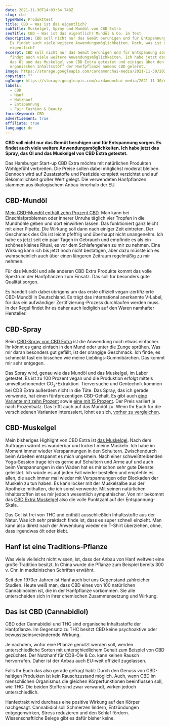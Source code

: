 ```yaml
---
date: 2021-11-30T14:03:34.748Z
slug: cbd
typeName: Produkttest
title: CBD – Was ist das eigentlich?
subTitle: Muskelgel, Spray und Mundöl von CBD Extra
seoTitle: CBD – Was ist das eigentlich? Mundöl & Co. im Test
description: CBD soll nicht nur das Gemüt beruhigen und für Entspannung sorgen.
  Es findet auch viele weitere Anwendungsmöglichkeiten. Doch, was ist das
  eigentlich?
excerpt: CBD soll nicht nur das Gemüt beruhigen und für Entspannung sorgen. Es
  findet auch viele weitere Anwendungsmöglichkeiten. Ich habe jetzt das Spray,
  das Öl und das Muskelgel von CBD Extra getestet und einiges über den
  organischen Inhaltsstoff der Hanfpflanze namens CBD gelernt.
image: https://storage.googleapis.com/cardamonchai-media/2021-11-30/2021-10-26-produkttest-31-cbd-jpg-imagine-f8f8f8_7aa4b5_1024_768/640.webp
copyrigt: ""
ogImage: https://storage.googleapis.com/cardamonchai-media/2021-11-30/cbd-fb-png-imagine-0888c8_71a4ba_1200_628/640.webp
labels:
  - CBD
  - Hanf
  - Nutzhanf
  - Entspannung
  - Fair Fashion & Beauty
focusKeyword: CBD
advertisement: true
affiliate: true
language: de
---
```

**CBD soll nicht nur das Gemüt beruhigen und für Entspannung sorgen. Es findet auch viele weitere Anwendungsmöglichkeiten. Ich habe jetzt das Spray, das Öl und das Muskelgel von CBD Extra getestet.**

Das Hamburger Start-up CBD Extra möchte mit natürlichen Produkten Wohlgefühl verbreiten. Die Preise sollen dabei möglichst moderat bleiben. Dennoch wird auf Zusatzstoffe und Pestizide komplett verzichtet und auf Bekömmlichkeit großer Wert gelegt. Die verwendeten Hanfpflanzen stammen aus ökologischem Anbau innerhalb der EU.

## CBD-Mundöl

[Mein CBD-Mundöl enthält zehn Prozent CBD](https://t.adcell.com/p/click?promoId=185437&slotId=80259&param0=https%3A%2F%2Fcbd-extra.de%2Fproducts%2Fcbd-oel-10). Man kann bei Einschlafproblemen oder innerer Unruhe täglich vier Tropfen in die Mundhöhle geben und dort einwirken lassen. Das funktioniert ganz leicht mit einer Pipette. Die Wirkung soll dann nach einiger Zeit eintreten. Der Geschmack des Öls ist leicht pfeffrig und überhaupt nicht unangenehm. Ich habe es jetzt seit ein paar Tagen in Gebrauch und empfinde es als ein schönes kleines Ritual, es vor dem Schlafengehen zu mir zu nehmen. Eine Wirkung kann ich bis jetzt noch nicht bestätigen, aber dazu müsste ich es wahrscheinlich auch über einen längeren Zeitraum regelmäßig zu mir nehmen.

Für das Mundöl und alle anderen CBD Extra Produkte kommt das volle Spektrum der Hanfpflanzen zum Einsatz. Das soll für besonders gute Qualität sorgen.

Es handelt sich dabei übrigens um das erste offiziell vegan-zertifizierte CBD-Mundöl in Deutschland. Es trägt das international anerkannte V-Label, für das ein aufwändiger Zertifizierung-Prozess durchlaufen werden muss. In der Regel findet Ihr es daher auch lediglich auf den Waren namhafter Hersteller.

## CBD-Spray

Beim [CBD-Spray von CBD Extra](https://t.adcell.com/p/click?promoId=185437&slotId=80259&param0=https%3A%2F%2Fcbd-extra.de%2Fproducts%2Fpremium-spray-5-cbd) ist die Anwendung noch etwas einfacher. Ihr könnt es ganz einfach in den Mund oder unter die Zunge sprühen. Was mir daran besonders gut gefällt, ist der orangige Geschmack. Ich finde, es schmeckt fast ein bisschen wie meine Lieblings-Gummibärchen. Das kommt mir sehr entgegen.

Das Spray wird, genau wie das Mundöl und das Muskelgel, im Labor getestet. Es ist zu 100 Prozent vegan und die Produktion erfolgt mittels umweltschonender CO<sub>2</sub>-Extraktion. Tierversuche und Gentechnik kommen bei CDB Extra außerdem nicht in die Tüte. Das Spray, das ich gerade verwende, hat einen fünfprozentigen CBD-Gehalt. Es gibt auch [eine Variante mit zehn Prozent](https://t.adcell.com/p/click?promoId=185437&slotId=80259&param0=https%3A%2F%2Fcbd-extra.de%2Fproducts%2Fpremium-spray-10-cbd) sowie [eine mit 15 Prozent](https://t.adcell.com/p/click?promoId=185437&slotId=80259&param0=https%3A%2F%2Fcbd-extra.de%2Fproducts%2Fpremium-spray-15-cbd). Der Preis variiert je nach Prozentsatz. Das trifft auch auf das Mundöl zu. Wenn Ihr Euch für die verschiedenen Varianten interessiert, lohnt es sich, [vorher zu vergleichen](https://t.adcell.com/p/click?promoId=185437&slotId=80259&param0=https%3A%2F%2Fcbd-extra.de%2Fcollections%2Fcbd-oel).

## CBD-Muskelgel

Mein bisheriges Highlight von CBD Extra ist [das Muskelgel](https://t.adcell.com/p/click?promoId=185437&slotId=80259&param0=https%3A%2F%2Fcbd-extra.de%2Fproducts%2Fcbd-muskelsalbe-warmend-50ml). Nach dem Auftragen wärmt es wunderbar und lockert meine Muskeln. Ich habe im Moment immer wieder Verspannungen in den Schultern. Zwischendurch beim Arbeiten entspannt es mich ungemein. Nach einer schweißtreibenden Yoga-Session trage ich es gerne auf Schultern und Arme auf und auch beim Verspannungen in den Waden hat es mir schon sehr gute Dienste geleistet. Ich würde es auf jeden Fall wieder bestellen und empfehle es allen, die auch immer mal wieder mit Verspannungen oder Blockaden der Muskeln zu tun haben. Es kann locker mit der Muskelsalbe aus der Apotheke mithalten, die ich sonst verwende. Mit seinen natürlichen Inhaltsstoffen ist es mir jedoch wesentlich sympathischer. Von mir bekommt das [CBD Extra Muskelgel](https://t.adcell.com/p/click?promoId=185437&slotId=80259&param0=https%3A%2F%2Fcbd-extra.de%2Fproducts%2Fcbd-muskelsalbe-warmend-50ml) also die volle Punktzahl auf der Entspannung-Skala.

Das Gel ist frei von THC und enthält ausschließlich Inhaltsstoffe aus der Natur. Was ich sehr praktisch finde ist, dass es super schnell einzieht. Man kann also direkt nach der Anwendung wieder ein T-Shirt überziehen, ohne, dass irgendwas ölt oder klebt.

<Gallery name="cbd-1" />

## Hanf ist eine Traditions-Pflanze

Was viele vielleicht nicht wissen, ist, dass der Anbau von Hanf weltweit eine große Tradition besitzt. In China wurde die Pflanze zum Beispiel bereits 300 v. Chr. in medizinischen Schriften erwähnt.

Seit den 1970er Jahren ist Hanf auch bei uns Gegenstand zahlreicher Studien. Heute weiß man, dass CBD eines von 100 natürlichen Cannabinoiden ist, die in der Hanfpflanze vorkommen. Sie alle unterscheiden sich in ihrer chemischen Zusammensetzung und Wirkung.

## Das ist CBD (Cannabidiol) 

CBD oder Cannabidiol und THC sind organische Inhaltsstoffe der Hanfpflanze. Im Gegensatz zu THC besitzt CBD keine psychoaktive oder bewusstseinsverändernde Wirkung. 

Je nachdem, wofür eine Pflanze genutzt werden soll, werden unterschiedliche Sorten mit unterschiedlichem Gehalt zum Beispiel von CBD gezüchtet. Der Nutzhanf für CDB-Öle & Co. kann keinen Rausch hervorrufen. Daher ist der Anbau auch EU-weit offiziell zugelassen.

Falls Ihr Euch das also gerade gefragt habt: Durch den Genuss von CBD-haltigen Produkten ist kein Rauschzustand möglich. Auch, wenn CBD im menschlichen Organismus die gleichen Körperfunktionen beeinflussen soll, wie THC: Die beiden Stoffe sind zwar verwandt, wirken jedoch unterschiedlich.

Hanfextrakt wird durchaus eine positive Wirkung auf den Körper nachgesagt. Cannabidiol soll Schmerzen lindern, Entzündungen entgegenwirken, Stress reduzieren und den Schlaf fördern. Wissenschaftliche Belege gibt es dafür bisher keine.

<Gallery name="cbd-2" />